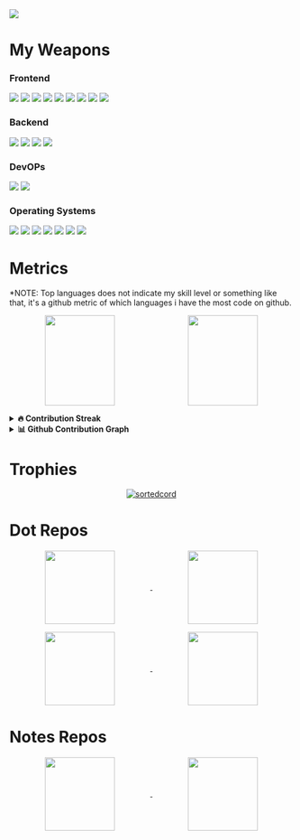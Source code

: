 <!-- <style>
td, th {
   border: none!important;
}
</style> -->

<img src="vid.gif" />


<h1>My Weapons</h1>

<h3>Frontend</h3>

<img src="https://img.shields.io/badge/HTML5-E34F26?style=flat-square&logo=html5&logoColor=white" /> <img src="https://img.shields.io/badge/CSS3-1572B6?style=flat-square&logo=css3&logoColor=white" /> <img src="https://img.shields.io/badge/JavaScript-F7DF1E?style=flat-square&logo=javascript&logoColor=black" /> <img src="https://img.shields.io/badge/Vue.js-35495E?style=flat-square&logo=vuedotjs&logoColor=4FC08D" /> <img src="https://img.shields.io/badge/Tailwind_CSS-38B2AC?style=flat-square&logo=tailwind-css&logoColor=white" /> <img src="https://img.shields.io/badge/Flutter-02569B?style=flat-square&logo=flutter&logoColor=white" /> <img src="https://img.shields.io/badge/Figma-F24E1E?style=flat-square&logo=figma&logoColor=white" /> <img src="https://img.shields.io/badge/Adobe%20XD-470137?style=flat-square&logo=Adobe%20XD&logoColor=#FF61F6" /> <img src="https://img.shields.io/badge/Canva-%2300C4CC.svg?&style=flat-square&logo=Canva&logoColor=white" />

<h3>Backend</h3>

<img src="https://img.shields.io/badge/Python-FFD43B?style=flat-square&logo=python&logoColor=darkgreen" /> <img src="https://img.shields.io/badge/Django-092E20?style=flat-square&logo=django&logoColor=green" /> <img src="https://img.shields.io/badge/MariaDB-003545?style=flat-square&logo=mariadb&logoColor=white" /> <img src="https://img.shields.io/badge/PHP-777BB4?style=flat-square&logo=php&logoColor=white" />

<h3>DevOPs</h3>

<img src="https://img.shields.io/badge/Nginx-009639?style=flat-square&logo=nginx&logoColor=white" /> <img src="https://img.shields.io/badge/Docker-2CA5E0?style=flat-square&logo=docker&logoColor=white" />

<h3>Operating Systems</h3>

<img src="https://img.shields.io/badge/Ubuntu-E95420?style=flat-square&logo=ubuntu&logoColor=white" /> <img src="https://img.shields.io/badge/Arch_Linux-1793D1?style=flat-square&logo=arch-linux&logoColor=white" /> <img src="https://img.shields.io/badge/Debian-A81D33?style=flat-square&logo=debian&logoColor=white" /> <img src="https://img.shields.io/badge/manjaro-35BF5C?style=flat-square&logo=manjaro&logoColor=white" /> <img src="https://img.shields.io/badge/Windows-0078D6?style=flat-square&logo=windows&logoColor=white" /> <img src="https://img.shields.io/badge/mac%20os-000000?style=flat-square&logo=apple&logoColor=white" /> <img src="https://img.shields.io/badge/lineageos-167C80?style=flat-square&logo=lineageos&logoColor=white" />



<h1>Metrics</h1>

\*NOTE: Top languages does not indicate my skill level or something like that, it's a github metric of which languages i have the most code on github.

<p align="center">
<img align="center" height="160em" src="https://github-readme-stats.vercel.app/api/top-langs/?username=sortedcord&layout=compact&theme=algolia&hide=html,php&langs_count=4" width="49.6%"/> <img align="center"height="160em" width="49.6%" src="http://github-readme-stats.vercel.app/api?username=sortedcord&show_icons=true&theme=algolia"  /> 
</p>

<details>
<summary><b>🔥 Contribution Streak </b></summary>
<p align="center">
<img src="http://github-readme-streak-stats.herokuapp.com?user=sortedcord&theme=algolia">
</p>
</details>

<details>
<summary><b>📊 Github Contribution Graph</b></summary>
<p align="center"<a href="#"><img alt="sortedcord's Activity Graph" src="https://activity-graph.herokuapp.com/graph?username=sortedcord&theme=react-dark" /></a></p>
</details>


<h1>Trophies</h1>
<p align="center"> <a href="https://github.com/sortedcord"><img src="https://github-profile-trophy.vercel.app/?username=sortedcord&theme=algolia&column=6&row=1&margin-w=15" alt="sortedcord" /></a> </p>


<h1>Dot Repos</h1>

<p align="center"><a href="https://github.com/sortedcord/Gruvbox-Pink-Dots">  <img align="center"height="130em" width="49.6%"  src="https://github-readme-stats.vercel.app/api/pin/?username=sortedcord&repo=Gruvbox-Pink-Dots&theme=prussian " /> </a> <a href="https://github.com/sortedcord/Sortify">    <img align="center"height="130em" width="49.6%" src="https://github-readme-stats.vercel.app/api/pin/?username=sortedcord&repo=Sortify&theme=prussian " /> </a></p>


<p align="center"><a href="https://github.com/sortedcord/sweet-mars-i3"> <img align="center"height="130em" width="49.6%" src="https://github-readme-stats.vercel.app/api/pin/?username=sortedcord&repo=sweet-mars-i3&theme=prussian " /> </a> <a href="https://github.com/sortedcord/Dracula"> <img align="center"height="130em" width="49.6%" src="https://github-readme-stats.vercel.app/api/pin/?username=sortedcord&repo=Dracula&theme=prussian " /> </a></p>



<h1>Notes Repos</h1>

<p align="center">
 <a href="https://github.com/sortedcord/vue-notes">  <img align="center"height="130em" width="49.6%" src="https://github-readme-stats.vercel.app/api/pin/?username=sortedcord&repo=vue-notes&theme=material-palenight" /> </a> <a href="https://github.com/sortedcord/anglular-notes">    <img align="center"height="130em" width="49.6%" src="https://github-readme-stats.vercel.app/api/pin/?username=sortedcord&repo=angular-notes&theme=material-palenight" />   </a>
</p>
